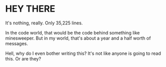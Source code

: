 # HEY THERE
It's nothing, really.  Only 35,225 lines. 

In the code world, that would be the code behind something like minesweeper. But in my world, that's about a year and a half worth of messages.


Hell, why do I even bother writing this? It's not like anyone is going to read this.  Or are they?